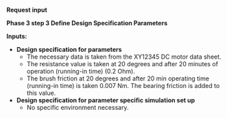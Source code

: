 **Request input**

**Phase 3 step 3 Define Design Specification Parameters**

**Inputs:**
- **Design specification for parameters**
  - The necessary data is taken from the XY12345 DC motor data sheet.
  - The resistance value is taken at 20 degrees and after 20 minutes of operation (running-in time) (0.2 Ohm).
  - The brush friction at 20 degrees and after 20 min operating time (running-in time) is taken 0.007 Nm. The bearing friction is added to this value.
- **Design specification for parameter specific simulation set up**
  - No specific environment necessary.
